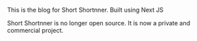 This is the blog for Short Shortnner. Built using Next JS


Short Shortnner is no longer open source. It is now a private and commercial project.
